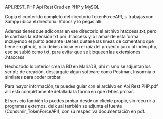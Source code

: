 API_REST_PHP
Api Rest Crud en PHP y MySQL

Copia el contenido completo del directorio TokenForceAPI, si trabajas con Xampp ubica el directorio: htdocs y lo pegas allí.

Además tienes que adicionar en ese directorio el archivo htaccess.txt, pero le cambias la extensión txt por .htaccess y lo llamas de esta forma incluyendo el punto adelante (Debes quitarle las líneas de comentario que tiene en github), y lo debes ubicar en el raíz del proyecto junto al index.php, eso se subió como txt, para evitar que se bloqueen las extensiones .htaccess

Hecho todo lo anterior crea la BD en MariaDB, ahí mismo se adjuntan los scripts de creación, descárgate algún software como Postman, Insomnia o similares para poder probar.

Para mayor información, te puedes guiar con el archivo en Api Rest PHP.pdf allí está completamente detallada la forma en que debes probar.
	
El servicio también lo puedes probar desde un cliente propio, sin recurrir a programas externos, del cual también se adjunta el fuente (Consumir_TokenForceAPI), con su respectiva documentación en pdf.
